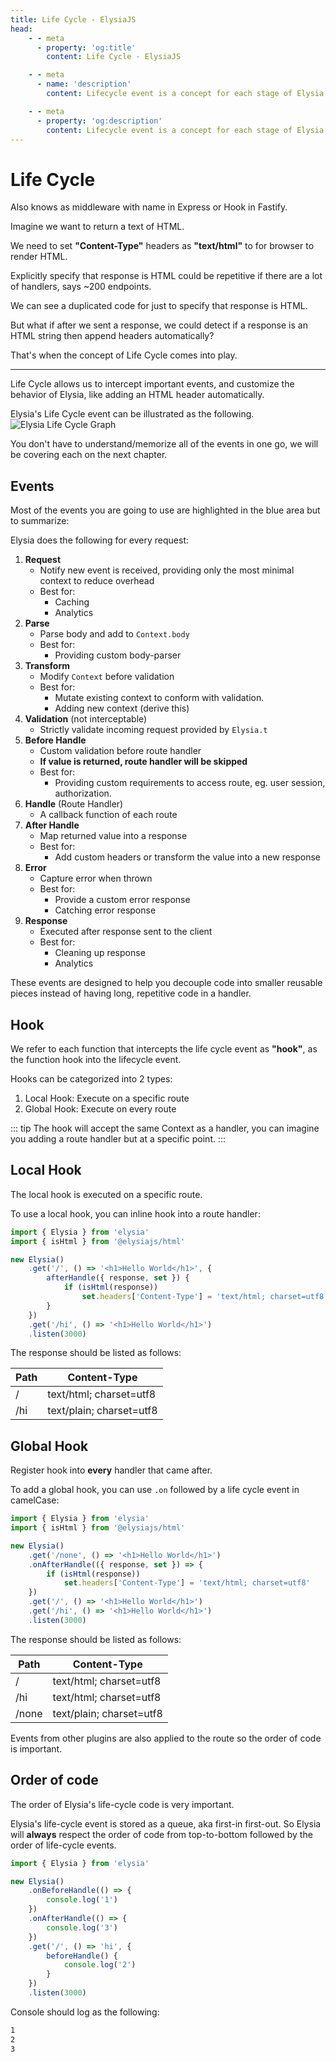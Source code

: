 ```yaml
---
title: Life Cycle - ElysiaJS
head:
    - - meta
      - property: 'og:title'
        content: Life Cycle - ElysiaJS

    - - meta
      - name: 'description'
        content: Lifecycle event is a concept for each stage of Elysia processing, "Life Cycle" or "Hook" is an event listener to intercept, and listen to those events cycling around. Hook allows you to transform data running through the data pipeline. With the hook, you can customize Elysia to its fullest potential.

    - - meta
      - property: 'og:description'
        content: Lifecycle event is a concept for each stage of Elysia processing, "Life Cycle" or "Hook" is an event listener to intercept, and listen to those events cycling around. Hook allows you to transform data running through the data pipeline. With the hook, you can customize Elysia to its fullest potential.
---
```


# Life Cycle

Also knows as middleware with name in Express or Hook in Fastify.

Imagine we want to return a text of HTML.

We need to set **"Content-Type"** headers as **"text/html"** to for browser to render HTML.

Explicitly specify that response is HTML could be repetitive if there are a lot of handlers, says ~200 endpoints.

We can see a duplicated code for just to specify that response is HTML.

But what if after we sent a response, we could detect if a response is an HTML string then append headers automatically?

That's when the concept of Life Cycle comes into play.

---

Life Cycle allows us to intercept important events, and customize the behavior of Elysia, like adding an HTML header automatically.

Elysia's Life Cycle event can be illustrated as the following.
![Elysia Life Cycle Graph](/assets/lifecycle.webp)

You don't have to understand/memorize all of the events in one go, we will be covering each on the next chapter.

## Events

Most of the events you are going to use are highlighted in the blue area but to summarize:

Elysia does the following for every request:

1. **Request**
    - Notify new event is received, providing only the most minimal context to reduce overhead
    - Best for:
        - Caching
        - Analytics
2. **Parse**
    - Parse body and add to `Context.body`
    - Best for:
        - Providing custom body-parser
3. **Transform**
    - Modify `Context` before validation
    - Best for:
        - Mutate existing context to conform with validation.
        - Adding new context (derive this)
4. **Validation** (not interceptable)
    - Strictly validate incoming request provided by `Elysia.t`
5. **Before Handle**
    - Custom validation before route handler
    - **If value is returned, route handler will be skipped**
    - Best for:
        - Providing custom requirements to access route, eg. user session, authorization.
6. **Handle** (Route Handler)
    - A callback function of each route
7. **After Handle**
    - Map returned value into a response
    - Best for:
        - Add custom headers or transform the value into a new response
8. **Error**
    - Capture error when thrown
    - Best for:
        - Provide a custom error response
        - Catching error response
9. **Response**
    - Executed after response sent to the client
    - Best for:
        - Cleaning up response
        - Analytics

These events are designed to help you decouple code into smaller reusable pieces instead of having long, repetitive code in a handler.

## Hook

We refer to each function that intercepts the life cycle event as **"hook"**, as the function hook into the lifecycle event.

Hooks can be categorized into 2 types:

1. Local Hook: Execute on a specific route
2. Global Hook: Execute on every route

::: tip
The hook will accept the same Context as a handler, you can imagine you adding a route handler but at a specific point.
:::

## Local Hook

The local hook is executed on a specific route.

To use a local hook, you can inline hook into a route handler:

```typescript twoslash
import { Elysia } from 'elysia'
import { isHtml } from '@elysiajs/html'

new Elysia()
    .get('/', () => '<h1>Hello World</h1>', {
        afterHandle({ response, set }) {
            if (isHtml(response))
                set.headers['Content-Type'] = 'text/html; charset=utf8'
        }
    })
    .get('/hi', () => '<h1>Hello World</h1>')
    .listen(3000)
```

The response should be listed as follows:

| Path | Content-Type             |
| ---- | ------------------------ |
| /    | text/html; charset=utf8  |
| /hi  | text/plain; charset=utf8 |

## Global Hook

Register hook into **every** handler that came after.

To add a global hook, you can use `.on` followed by a life cycle event in camelCase:

```typescript twoslash
import { Elysia } from 'elysia'
import { isHtml } from '@elysiajs/html'

new Elysia()
    .get('/none', () => '<h1>Hello World</h1>')
    .onAfterHandle(({ response, set }) => {
        if (isHtml(response))
            set.headers['Content-Type'] = 'text/html; charset=utf8'
    })
    .get('/', () => '<h1>Hello World</h1>')
    .get('/hi', () => '<h1>Hello World</h1>')
    .listen(3000)
```

The response should be listed as follows:

| Path  | Content-Type             |
| ----- | ------------------------ |
| /     | text/html; charset=utf8  |
| /hi   | text/html; charset=utf8  |
| /none | text/plain; charset=utf8 |

Events from other plugins are also applied to the route so the order of code is important.

## Order of code

The order of Elysia's life-cycle code is very important.

Elysia's life-cycle event is stored as a queue, aka first-in first-out. So Elysia will **always** respect the order of code from top-to-bottom followed by the order of life-cycle events.

```typescript twoslash
import { Elysia } from 'elysia'

new Elysia()
    .onBeforeHandle(() => {
        console.log('1')
    })
    .onAfterHandle(() => {
        console.log('3')
    })
    .get('/', () => 'hi', {
        beforeHandle() {
            console.log('2')
        }
    })
    .listen(3000)
```

Console should log as the following:

```bash
1
2
3
```